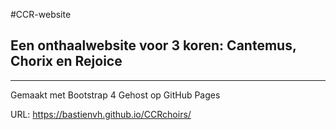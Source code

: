 #CCR-website

Een onthaalwebsite voor 3 koren: Cantemus, Chorix en Rejoice
-
________
Gemaakt met Bootstrap 4
Gehost op GitHub Pages

URL: https://bastienvh.github.io/CCRchoirs/ 
